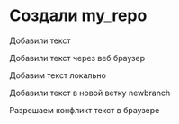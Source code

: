 ﻿# Создали my_repo

Добавили текст

Добавили текст через веб браузер


Добавим текст локально

Добавили текст в новой ветку newbranch

Разрешаем конфликт текст в браузере
